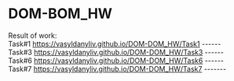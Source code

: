 # DOM-BOM_HW
Result of work:  <br>
Task#1 https://vasyldanyliv.github.io/DOM-DOM_HW/Task1 ------</br>
Task#3 https://vasyldanyliv.github.io/DOM-DOM_HW/Task3 ------</br>
Task#6 https://vasyldanyliv.github.io/DOM-DOM_HW/Task6 ------</br>
Task#7 https://vasyldanyliv.github.io/DOM-DOM_HW/Task7 -------</br>
